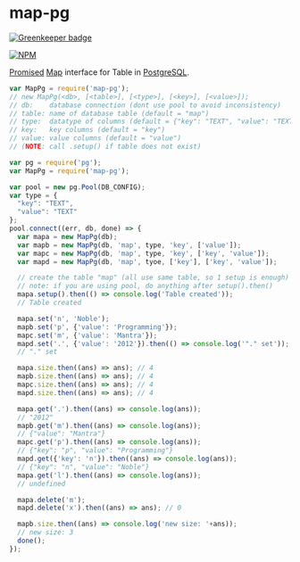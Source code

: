 # map-pg

[![Greenkeeper badge](https://badges.greenkeeper.io/nodef/map-pg.svg)](https://greenkeeper.io/)

[![NPM](https://nodei.co/npm/map-pg.png)](https://nodei.co/npm/map-pg/)

[Promised] [Map] interface for Table in [PostgreSQL].

```javascript
var MapPg = require('map-pg');
// new MapPg(<db>, [<table>], [<type>], [<key>], [<value>]);
// db:    database connection (dont use pool to avoid inconsistency)
// table: name of database table (default = "map")
// type:  datatype of columns (default = {"key": "TEXT", "value": "TEXT"})
// key:   key columns (default = "key")
// value: value columns (default = "value")
// (NOTE: call .setup() if table does not exist)
```
```javascript
var pg = require('pg');
var MapPg = require('map-pg');

var pool = new pg.Pool(DB_CONFIG);
var type = {
  "key": "TEXT",
  "value": "TEXT"
};
pool.connect((err, db, done) => {
  var mapa = new MapPg(db);
  var mapb = new MapPg(db, 'map', type, 'key', ['value']);
  var mapc = new MapPg(db, 'map', type, 'key', ['key', 'value']);
  var mapd = new MapPg(db, 'map', tyoe, ['key'], ['key', 'value']);

  // create the table "map" (all use same table, so 1 setup is enough)
  // note: if you are using pool, do anything after setup().then()
  mapa.setup().then(() => console.log('Table created'));
  // Table created

  mapa.set('n', 'Noble');
  mapb.set('p', {'value': 'Programming'});
  mapc.set('m', {'value': 'Mantra'});
  mapd.set('.', {'value': '2012'}).then(() => console.log('"." set'));
  // "." set

  mapa.size.then((ans) => ans); // 4
  mapb.size.then((ans) => ans); // 4
  mapc.size.then((ans) => ans); // 4
  mapd.size.then((ans) => ans); // 4

  mapa.get('.').then((ans) => console.log(ans));
  // "2012"
  mapb.get('m').then((ans) => console.log(ans));
  // {"value": "Mantra"}
  mapc.get('p').then((ans) => console.log(ans));
  // {"key": "p", "value": "Programming"}
  mapd.get({'key': 'n'}).then((ans) => console.log(ans));
  // {"key": "n", "value": "Noble"}
  mapa.get('l').then((ans) => console.log(ans));
  // undefined

  mapa.delete('m');
  mapd.delete('x').then((ans) => ans); // 0

  mapb.size.then((ans) => console.log('new size: '+ans));
  // new size: 3
  done();
});
```

[PostgreSQL]: https://www.postgresql.org
[Map]: https://developer.mozilla.org/en/docs/Web/JavaScript/Reference/Global_Objects/Map
[Promised]: https://developer.mozilla.org/en/docs/Web/JavaScript/Reference/Global_Objects/Promise
